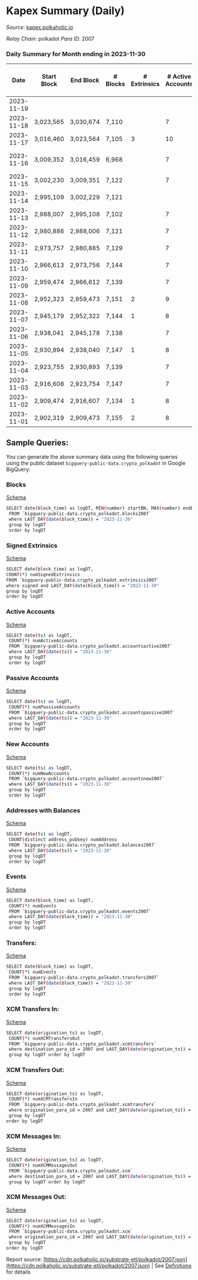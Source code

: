 # Kapex Summary (Daily)

_Source_: [kapex.polkaholic.io](https://kapex.polkaholic.io)

*Relay Chain*: polkadot
*Para ID*: 2007



### Daily Summary for Month ending in 2023-11-30


| Date    | Start Block | End Block | # Blocks | # Extrinsics | # Active Accounts | # Passive Accounts | # New Accounts | # Addresses | # Events  | # Transfers ($USD) | # XCM Transfers In ($USD) | # XCM Transfers Out ($USD) | # XCM In | # XCM Out | Issues |
|---------|-------------|-----------|----------|--------------|-------------------|--------------------|----------------|-------------|-----------|--------------------|---------------------------|----------------------------|----------|-----------|--------|
| 2023-11-19 |  |  |  |  |  |  |  |  |  |   |   |   |  |  |  |
| 2023-11-18 | 3,023,565 | 3,030,674 | 7,110 |  | 7 |  |  | 1,080 | 14,224 |   |   |   |  |  |  |
| 2023-11-17 | 3,016,460 | 3,023,564 | 7,105 | 3 | 10 | 2 |  | 1,080 | 14,231 | 1  |   |   |  |  |  |
| 2023-11-16 | 3,009,352 | 3,016,459 | 6,968 |  | 7 |  |  | 1,080 | 13,940 |   |   |   |  |  | 140 missing (1.97%) |
| 2023-11-15 | 3,002,230 | 3,009,351 | 7,122 |  | 7 |  |  | 1,080 | 14,248 |   |   |   |  |  |  |
| 2023-11-14 | 2,995,109 | 3,002,229 | 7,121 |  |  |  |  | 1,080 | 14,226 |   |   |   |  |  |  |
| 2023-11-13 | 2,988,007 | 2,995,108 | 7,102 |  | 7 |  |  | 1,080 | 14,207 |   |   |   |  |  |  |
| 2023-11-12 | 2,980,886 | 2,988,006 | 7,121 |  | 7 |  |  | 1,080 | 14,246 |   |   |   |  |  |  |
| 2023-11-11 | 2,973,757 | 2,980,885 | 7,129 |  | 7 |  |  | 1,080 | 14,262 |   |   |   |  |  |  |
| 2023-11-10 | 2,966,613 | 2,973,756 | 7,144 |  | 7 |  |  | 1,080 | 14,292 |   |   |   |  |  |  |
| 2023-11-09 | 2,959,474 | 2,966,612 | 7,139 |  | 7 |  |  | 1,080 | 14,282 |   |   |   |  |  |  |
| 2023-11-08 | 2,952,323 | 2,959,473 | 7,151 | 2 | 9 | 1 | 1 | 1,080 | 14,316 | 2  |   |   |  |  |  |
| 2023-11-07 | 2,945,179 | 2,952,322 | 7,144 | 1 | 8 | 1 | 1 | 1,079 | 14,298 | 1  |   |   |  |  |  |
| 2023-11-06 | 2,938,041 | 2,945,178 | 7,138 |  | 7 |  |  | 1,078 | 14,280 |   |   |   |  |  |  |
| 2023-11-05 | 2,930,894 | 2,938,040 | 7,147 | 1 | 8 | 1 | 1 | 1,078 | 14,305 | 1  |   |   |  |  |  |
| 2023-11-04 | 2,923,755 | 2,930,893 | 7,139 |  | 7 |  |  | 1,078 | 14,282 |   |   |   |  |  |  |
| 2023-11-03 | 2,916,608 | 2,923,754 | 7,147 |  | 7 |  |  | 1,078 | 14,298 |   |   |   |  |  |  |
| 2023-11-02 | 2,909,474 | 2,916,607 | 7,134 | 1 | 8 | 1 |  | 1,078 | 14,279 | 1  |   |   |  |  |  |
| 2023-11-01 | 2,902,319 | 2,909,473 | 7,155 | 2 | 8 | 1 | 1 | 1,078 | 14,324 | 2  |   |   |  |  |  |

## Sample Queries:
You can generate the above summary data using the following queries using the public dataset `bigquery-public-data.crypto_polkadot` in Google BigQuery:


### Blocks 

[Schema](https://github.com/colorfulnotion/substrate-etl/blob/main/schema/blocks.json)

```bash
SELECT date(block_time) as logDT, MIN(number) startBN, MAX(number) endBN, COUNT(*) numBlocks 
 FROM `bigquery-public-data.crypto_polkadot.blocks2007`  
 where LAST_DAY(date(block_time)) = "2023-11-30" 
 group by logDT 
 order by logDT
```

### Signed Extrinsics 

[Schema](https://github.com/colorfulnotion/substrate-etl/blob/main/schema/extrinsics.json)

```bash
SELECT date(block_time) as logDT, 
COUNT(*) numSignedExtrinsics 
FROM `bigquery-public-data.crypto_polkadot.extrinsics2007`  
where signed and LAST_DAY(date(block_time)) = "2023-11-30" 
group by logDT 
order by logDT
```

### Active Accounts 

[Schema](https://github.com/colorfulnotion/substrate-etl/blob/main/schema/accountsactive.json)

```bash
SELECT date(ts) as logDT, 
 COUNT(*) numActiveAccounts 
 FROM `bigquery-public-data.crypto_polkadot.accountsactive2007` 
 where LAST_DAY(date(ts)) = "2023-11-30" 
 group by logDT 
 order by logDT
```

### Passive Accounts 

[Schema](https://github.com/colorfulnotion/substrate-etl/blob/main/schema/accountspassive.json)

```bash
SELECT date(ts) as logDT, 
 COUNT(*) numPassiveAccounts 
 FROM `bigquery-public-data.crypto_polkadot.accountspassive2007` 
 where LAST_DAY(date(ts)) = "2023-11-30" 
 group by logDT 
 order by logDT
```

### New Accounts 

[Schema](https://github.com/colorfulnotion/substrate-etl/blob/main/schema/accountsnew.json)

```bash
SELECT date(ts) as logDT, 
 COUNT(*) numNewAccounts 
 FROM `bigquery-public-data.crypto_polkadot.accountsnew2007` 
 where LAST_DAY(date(ts)) = "2023-11-30" 
 group by logDT
 order by logDT
```

### Addresses with Balances 

[Schema](https://github.com/colorfulnotion/substrate-etl/blob/main/schema/balances.json)

```bash
SELECT date(ts) as logDT,
 COUNT(distinct address_pubkey) numAddress 
 FROM `bigquery-public-data.crypto_polkadot.balances2007` 
 where LAST_DAY(date(ts)) = "2023-11-30" 
 group by logDT 
 order by logDT
```

### Events 

[Schema](https://github.com/colorfulnotion/substrate-etl/blob/main/schema/events.json)

```bash
SELECT date(block_time) as logDT, 
 COUNT(*) numEvents 
 FROM `bigquery-public-data.crypto_polkadot.events2007` 
 where LAST_DAY(date(block_time)) = "2023-11-30" 
 group by logDT 
 order by logDT
```

### Transfers:

[Schema](https://github.com/colorfulnotion/substrate-etl/blob/main/schema/transfers.json)

```bash
SELECT date(block_time) as logDT, 
 COUNT(*) numEvents 
 FROM `bigquery-public-data.crypto_polkadot.transfers2007` 
 where LAST_DAY(date(block_time)) = "2023-11-30" 
 group by logDT 
 order by logDT
```

### XCM Transfers In: 

[Schema](https://github.com/colorfulnotion/substrate-etl/blob/main/schema/xcmtransfers.json)

```bash
SELECT date(origination_ts) as logDT, 
 COUNT(*) numXCMTransfersOut 
 FROM `bigquery-public-data.crypto_polkadot.xcmtransfers` 
 where destination_para_id = 2007 and LAST_DAY(date(origination_ts)) = "2023-11-30" 
 group by logDT order by logDT
```

### XCM Transfers Out: 

[Schema](https://github.com/colorfulnotion/substrate-etl/blob/main/schema/xcmtransfers.json)

```bash
SELECT date(origination_ts) as logDT, 
 COUNT(*) numXCMTransfersIn 
 FROM `bigquery-public-data.crypto_polkadot.xcmtransfers` 
 where origination_para_id = 2007 and LAST_DAY(date(origination_ts)) = "2023-11-30" 
 group by logDT 
order by logDT
```

### XCM Messages In: 

[Schema](https://github.com/colorfulnotion/substrate-etl/blob/main/schema/xcm.json)

```bash
SELECT date(origination_ts) as logDT, 
 COUNT(*) numXCMMessagesOut 
 FROM `bigquery-public-data.crypto_polkadot.xcm` 
 where destination_para_id = 2007 and LAST_DAY(date(origination_ts)) = "2023-11-30" 
 group by logDT order by logDT
```

### XCM Messages Out: 

[Schema](https://github.com/colorfulnotion/substrate-etl/blob/main/schema/xcm.json)

```bash
SELECT date(origination_ts) as logDT, 
 COUNT(*) numXCMMessagesIn 
 FROM `bigquery-public-data.crypto_polkadot.xcm` 
 where origination_para_id = 2007 and LAST_DAY(date(origination_ts)) = "2023-11-30" 
 group by logDT 
order by logDT
```


Report source: [https://cdn.polkaholic.io/substrate-etl/polkadot/2007.json](https://cdn.polkaholic.io/substrate-etl/polkadot/2007.json) | See [Definitions](/DEFINITIONS.md) for details
